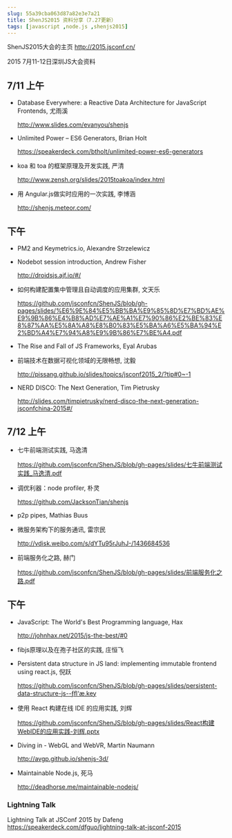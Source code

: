 ```yaml
---
slug: 55a39cba063d87a82e3e7a21
title: ShenJS2015 资料分享（7.27更新）
tags: [javascript ,node.js ,shenjs2015]
---
```


ShenJS2015大会的主页
http://2015.jsconf.cn/


2015 7月11-12日深圳JS大会资料

## 7/11 上午

* Database Everywhere: a Reactive Data Architecture for JavaScript Frontends, 尤雨溪

	http://www.slides.com/evanyou/shenjs
* Unlimited Power – ES6 Generators, Brian Holt

	https://speakerdeck.com/btholt/unlimited-power-es6-generators
* koa 和 toa 的框架原理及开发实践, 严清

	http://www.zensh.org/slides/2015toakoa/index.html
* 用 Angular.js做实时应用的一次实践, 李博涵

	http://shenjs.meteor.com/

## 下午

* PM2 and Keymetrics.io, Alexandre Strzelewicz
* Nodebot session introduction, Andrew Fisher

	http://droidsjs.ajf.io/#/
* 如何构建配置集中管理且自动调度的应用集群, 文天乐

	https://github.com/jsconfcn/ShenJS/blob/gh-pages/slides/%E6%9E%84%E5%BB%BA%E9%85%8D%E7%BD%AE%E9%9B%86%E4%B8%AD%E7%AE%A1%E7%90%86%E2%BE%83%E8%87%AA%E5%8A%A8%E8%B0%83%E5%BA%A6%E5%BA%94%E2%BD%A4%E7%94%A8%E9%9B%86%E7%BE%A4.pdf
* The Rise and Fall of JS Frameworks, Eyal Arubas
* 前端技术在数据可视化领域的无限畅想, 沈毅

	http://pissang.github.io/slides/topics/jsconf2015_2/?tip#0~-1
* NERD DISCO: The Next Generation, Tim Pietrusky
	
	http://slides.com/timpietrusky/nerd-disco-the-next-generation-jsconfchina-2015#/

## 7/12 上午

* 七牛前端测试实践, 马逸清

	https://github.com/jsconfcn/ShenJS/blob/gh-pages/slides/七牛前端测试实践_马逸清.pdf
* 调优利器：node profiler, 朴灵

	https://github.com/JacksonTian/shenjs
* p2p pipes, Mathias Buus
* 微服务架构下的服务通讯, 雷宗民

	http://vdisk.weibo.com/s/dYTu95rJuhJ-/1436684536
* 前端服务化之路, 赫门

	https://github.com/jsconfcn/ShenJS/blob/gh-pages/slides/前端服务化之路.pdf

## 下午

* JavaScript: The World's Best Programming language, Hax

	http://johnhax.net/2015/js-the-best/#0
* fibjs原理以及在孢子社区的实践, 庄恒飞
* Persistent data structure in JS land: implementing immutable frontend using react.js, 倪跃

	https://github.com/jsconfcn/ShenJS/blob/gh-pages/slides/persistent-data-structure-js--ƒﬂ‘æ.key
* 使用 React 构建在线 IDE 的应用实践, 刘辉

	https://github.com/jsconfcn/ShenJS/blob/gh-pages/slides/React构建WebIDE的应用实践-刘辉.pptx
* Diving in - WebGL and WebVR, Martin Naumann

	http://avgp.github.io/shenjs-3d/
* Maintainable Node.js, 死马

	http://deadhorse.me/maintainable-nodejs/

### Lightning Talk

Lightning Talk at JSConf 2015 by Dafeng
https://speakerdeck.com/dfguo/lightning-talk-at-jsconf-2015
